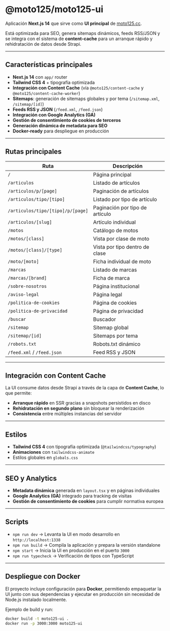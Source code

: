 # @moto125/moto125-ui

Aplicación **Next.js 14** que sirve como **UI principal** de [moto125.cc](https://www.moto125.cc). 
 
Está optimizada para SEO, genera sitemaps dinámicos, feeds RSS/JSON y se integra con el sistema de **content-cache** para un arranque rápido y rehidratación de datos desde Strapi.  

---

## Características principales

- **Next.js 14** con `app/` router  
- **Tailwind CSS 4** + tipografía optimizada  
- **Integración con Content Cache** (vía `@moto125/content-cache` y `@moto125/content-cache-worker`)  
- **Sitemaps**: generación de sitemaps globales y por tema (`/sitemap.xml`, `/sitemap/[id]`)  
- **Feeds RSS y JSON** (`/feed.xml`, `/feed.json`)  
- **Integración con Google Analytics (GA)**  
- **Gestión de consentimiento de cookies de terceros**  
- **Generación dinámica de metadata para SEO**  
- **Docker-ready** para despliegue en producción  

---

## Rutas principales

| Ruta                         | Descripción |
|------------------------------|-------------|
| `/`                          | Página principal |
| `/articulos`                 | Listado de artículos |
| `/articulos/p/[page]`        | Paginación de artículos |
| `/articulos/tipo/[tipo]`     | Listado por tipo de artículo |
| `/articulos/tipo/[tipo]/p/[page]` | Paginación por tipo de artículo |
| `/articulos/[slug]`          | Artículo individual |
| `/motos`                     | Catálogo de motos |
| `/motos/[class]`             | Vista por clase de moto |
| `/motos/[class]/[type]`      | Vista por tipo dentro de clase |
| `/moto/[moto]`               | Ficha individual de moto |
| `/marcas`                    | Listado de marcas |
| `/marcas/[brand]`            | Ficha de marca |
| `/sobre-nosotros`            | Página institucional |
| `/aviso-legal`               | Página legal |
| `/politica-de-cookies`       | Página de cookies |
| `/politica-de-privacidad`    | Página de privacidad |
| `/buscar`                    | Buscador |
| `/sitemap`                   | Sitemap global |
| `/sitemap/[id]`              | Sitemaps por tema |
| `/robots.txt`                | Robots.txt dinámico |
| `/feed.xml` / `/feed.json`   | Feed RSS y JSON |

---

## Integración con Content Cache

La UI consume datos desde Strapi a través de la capa de **Content Cache**, lo que permite:  
- **Arranque rápido** en SSR gracias a snapshots persistidos en disco  
- **Rehidratación en segundo plano** sin bloquear la renderización  
- **Consistencia** entre múltiples instancias del servidor  

---

## Estilos

- **Tailwind CSS 4** con tipografía optimizada (`@tailwindcss/typography`)  
- **Animaciones** con `tailwindcss-animate`  
- Estilos globales en `globals.css`  

---

## SEO y Analytics

- **Metadata dinámica** generada en `layout.tsx` y en páginas individuales  
- **Google Analytics (GA)** integrado para tracking de visitas  
- **Gestión de consentimiento de cookies** para cumplir normativa europea  

---

## Scripts

- `npm run dev` → Levanta la UI en modo desarrollo en `http://localhost:1338`  
- `npm run build` → Compila la aplicación y prepara la versión standalone  
- `npm start` → Inicia la UI en producción en el puerto `3000`  
- `npm run typecheck` → Verificación de tipos con TypeScript  

---

## Despliegue con Docker

El proyecto incluye configuración para **Docker**, permitiendo empaquetar la UI junto con sus dependencias y ejecutar en producción sin necesidad de Node.js instalado localmente.  

Ejemplo de build y run:

```bash
docker build -t moto125-ui .
docker run -p 3000:3000 moto125-ui
```
